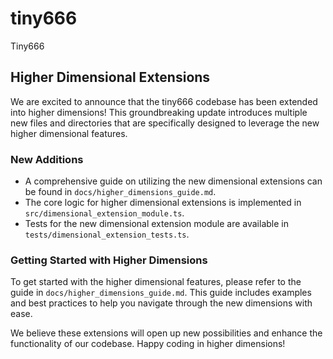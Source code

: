 # tiny666
Tiny666

## Higher Dimensional Extensions

We are excited to announce that the tiny666 codebase has been extended into higher dimensions! This groundbreaking update introduces multiple new files and directories that are specifically designed to leverage the new higher dimensional features.

### New Additions
- A comprehensive guide on utilizing the new dimensional extensions can be found in `docs/higher_dimensions_guide.md`.
- The core logic for higher dimensional extensions is implemented in `src/dimensional_extension_module.ts`.
- Tests for the new dimensional extension module are available in `tests/dimensional_extension_tests.ts`.

### Getting Started with Higher Dimensions
To get started with the higher dimensional features, please refer to the guide in `docs/higher_dimensions_guide.md`. This guide includes examples and best practices to help you navigate through the new dimensions with ease.

We believe these extensions will open up new possibilities and enhance the functionality of our codebase. Happy coding in higher dimensions!
